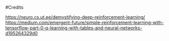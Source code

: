 
#Credits

https://neuro.cs.ut.ee/demystifying-deep-reinforcement-learning/
https://medium.com/emergent-future/simple-reinforcement-learning-with-tensorflow-part-0-q-learning-with-tables-and-neural-networks-d195264329d0
